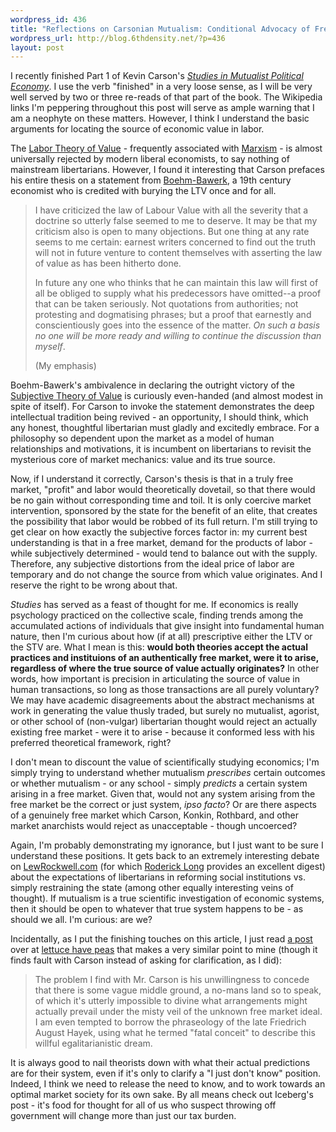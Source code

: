 ```yaml
--- 
wordpress_id: 436
title: "Reflections on Carsonian Mutualism: Conditional Advocacy of Free Markets?"
wordpress_url: http://blog.6thdensity.net/?p=436
layout: post
---
```

<p>I recently finished Part 1 of Kevin Carson's <a href="http://www.mutualist.org/id47.html"><em>Studies in Mutualist Political Economy</em></a>.  I use the verb "finished" in a very loose sense, as I will be very well served by two or three re-reads of that part of the book.  The Wikipedia links I'm peppering throughout this post will serve as ample warning that I am a neophyte on these matters.  However, I think I understand the basic arguments for locating the source of economic value in labor.</p><p>The <a href="http://en.wikipedia.org/wiki/Labor_theory_of_value">Labor Theory of Value</a> - frequently associated with <a href="http://en.wikipedia.org/wiki/Marxism">Marxism</a> - is almost universally rejected by modern liberal economists, to say nothing of mainstream libertarians.  However, I found it interesting that Carson prefaces his entire thesis on a statement from <a href="http://en.wikipedia.org/wiki/Eugen_von_B%C3%B6hm-Bawerk">Boehm-Bawerk</a>, a 19th century economist who is credited with burying the LTV once and for all.<blockquote><p>I have criticized the law of Labour Value with all the severity that a doctrine so utterly false seemed to me to deserve.   It may be that my criticism also is open to many objections.  But one thing at any rate seems to me certain:  earnest writers concerned to find out the truth will not in future venture to content themselves with asserting the law of value as has been hitherto done.</p><p>In future any one who thinks that he can maintain this law will first of all be obliged to supply what his predecessors have omitted--a proof that can be taken seriously.  Not quotations from authorities; not protesting and dogmatising phrases; but a proof that earnestly and conscientiously goes into the essence of the matter.  <em>On such a basis no one will be more ready and willing to continue the discussion than myself</em>.</p><p>(My emphasis)</p></blockquote>Boehm-Bawerk's ambivalence in declaring the outright victory of the <a href="http://en.wikipedia.org/wiki/Subjective_theory_of_value">Subjective Theory of Value</a> is curiously even-handed (and almost modest in spite of itself).  For Carson to invoke the statement demonstrates the deep intellectual tradition being revived - an opportunity, I should think, which any honest, thoughtful libertarian must gladly and excitedly embrace.  For a philosophy so dependent upon the market as a model of human relationships and motivations, it is incumbent on libertarians to revisit the mysterious core of market mechanics: value and its true source.</p><p><!--more-->Now, if I understand it correctly, Carson's thesis is that in a truly free market, "profit" and labor would theoretically dovetail, so that there would be no gain without corresponding time and toil.  It is only coercive market intervention, sponsored by the state for the benefit of an elite, that creates the possibility that labor would be robbed of its full return.  I'm still trying to get clear on how exactly the subjective forces factor in: my current best understanding is that in a free market, demand for the products of labor - while subjectively determined - would tend to balance out with the supply.  Therefore, any subjective distortions from the ideal price of labor are temporary and do not change the source from which value originates.  And I reserve the right to be wrong about that.<p><i>Studies</i> has served as a feast of thought for me.  If economics is really psychology practiced on the collective scale, finding trends among the accumulated actions of individuals that give insight into fundamental human nature, then I'm curious about how (if at all) prescriptive either the LTV or the STV are.  What I mean is this: <b>would both theories accept the actual practices and instituions of an authentically free market, were it to arise, regardless of where the true source of value actually originates?</b>  In other words, how important is precision in articulating the source of value in human transactions, so long as those transactions are all purely voluntary?   We may have academic disagreements about the abstract mechanisms at work in generating the value thusly traded, but surely no mutualist, agorist, or other school of (non-vulgar) libertarian thought would reject an actually existing free market - were it to arise - because it conformed less with his preferred theoretical framework, right?</p><p>I don't mean to discount the value of scientifically studying economics; I'm simply trying to understand whether mutualism <i>prescribes</i> certain outcomes or whether mutualism - or any school - simply <i>predicts</i> a certain system arising in a free market.  Given that, would not any system arising from the free market be the correct or just system, <i>ipso facto</i>?  Or are there aspects of a genuinely free market which Carson, Konkin, Rothbard, and other market anarchists would reject as unacceptable - though uncoerced?</p><p>Again, I'm probably demonstrating my ignorance, but I just want to be sure I understand these positions.  It gets back to an extremely interesting debate on <a href="http://blog.lewrockwell.com">LewRockwell.com</a> (for which <a href="http://praxeology.net/unblog.htm">Roderick Long</a> provides an excellent digest) about the expectations of libertarians in reforming social institutions vs. simply restraining the state (among other equally interesting veins of thought).  If mutualism is a true scientific investigation of economic systems, then it should be open to whatever that true system happens to be - as should we all.  I'm curious: are we?</p><p>Incidentally, as I put the finishing touches on this article, I just read <a href="http://iceberg18.blogspot.com/2006/04/gunfight-at-jls-corral.html">a post</a> over at <a href="http://iceberg18.blogspot.com/">lettuce have peas</a> that makes a very similar point to mine (though it finds fault with Carson instead of asking for clarification, as I did):<blockquote><p>
The problem I find with Mr. Carson is his unwillingness to concede that there is some vague middle ground, a no-mans land so to speak, of which it's utterly impossible to divine what arrangements might actually prevail under the misty veil of the unknown free market ideal. I am even tempted to borrow the phraseology of the late Friedrich August Hayek, using what he termed "fatal conceit" to describe this willful egalitarianistic dream.</p></blockquote>It is always good to nail theorists down with what their actual predictions are for their system, even if it's only to clarify a "I just don't know" position.  Indeed, I think we need to release the need to know, and to work towards an optimal market society for its own sake.  By all means check out Iceberg's post - it's food for thought for all of us who suspect throwing off government will change more than just our tax burden.</p>
